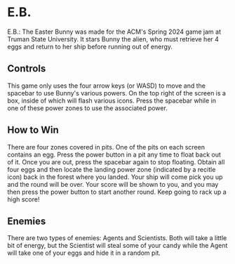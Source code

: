 # E.B.
E.B.: The Easter Bunny was made for the ACM's Spring 2024 game jam at Truman State University. It stars Bunny the alien, who must retrieve her 4 eggs and return to her ship before running out of energy. 

## Controls
This game only uses the four arrow keys (or WASD) to move and the spacebar to use Bunny's various powers. On the top right of the screen is a box, inside of which will flash various icons. Press the spacebar while in one of these power zones to use the associated power. 

## How to Win
There are four zones covered in pits. One of the pits on each screen contains an egg. Press the power button in a pit any time to float back out of it. Once you are out, press the spacebar again to stop floating. Obtain all four eggs and then locate the landing power zone (indicated by a recitle icon) back in the forest where you landed. Your ship will come pick you up and the round will be over. Your score will be shown to you, and you may then press the power button to start another round. Keep going to rack up a high score! 

## Enemies
There are two types of enemies: Agents and Scientists. Both will take a little bit of energy, but the Scientist will steal some of your candy while the Agent will take one of your eggs and hide it in a random pit. 